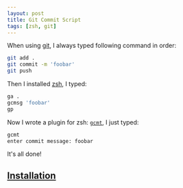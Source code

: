 ```yaml
---
layout: post
title: Git Commit Script
tags: [zsh, git]
---
```


When using [git](https://git-scm.com/), I always typed following command in order:

```sh
git add .
git commit -m 'foobar'
git push
```

Then I installed [zsh](http://ohmyz.sh/), I typed:

```sh
ga .
gcmsg 'foobar'
gp
```

Now I wrote a plugin for zsh: [`gcmt`](https://github.com/vivaxy/gcmt), I just typed:

```sh
gcmt
enter commit message: foobar
```

It's all done!

## [Installation](https://github.com/vivaxy/gcmt#installation)
